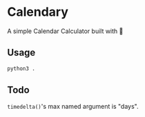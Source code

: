 # Calendary

A simple Calendar Calculator built with 🐍

## Usage

```bash
python3 .
```

## Todo

`timedelta()`'s max named argument is "days".
